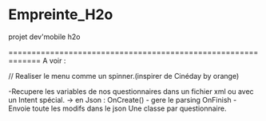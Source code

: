 ﻿Empreinte_H2o
=============

projet dev'mobile h2o

=============================================================
A voir :

// Realiser le menu comme un spinner.(inspirer de Cinéday by orange)

-Recupere les variables de nos questionnaires dans un fichier xml ou avec un Intent 
spécial.
-> en Json : OnCreate() - gere le parsing
	OnFinish - Envoie toute les modifs dans le json
Une classe par questionnaire.
